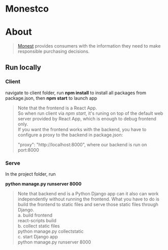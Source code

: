 # Monestco

# About
> [Monest](https://www.monest.co/) provides consumers
with the information they
need to make responsible
purchasing decisions.

## Run locally

### Client

navigate to client folder,
run **npm install** to install all packages from package.json, 
then **npm start** to launch app
> Note that the frontend is a React App.   
> So when run client via *npm start*, it's runing on top of the default web server provided by React App, which is enough to debug frontend only.  
> If you want the frontend works with the backend,  you have to configure a proxy to the backend in package.json:   
> 
> "proxy": "http://localhost:8000", where our backend is run on port:8000


### Serve
In the project folder, run    

**python manage.py runserver 8000**

>Note that backend end is a Python Django app can it also can work independently without running the frontend.
> What you have to do is build the frontend to static files and serve those static files through Django.  
> a. build frontend    
> react-scripts build   
> b. collect static files  
> python manage.py collectstatic   
> c. start Django app  
> python manage.py runserver 8000